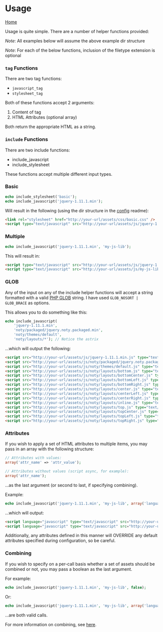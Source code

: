 # Usage

[Home](../README.md)

Usage is quite simple.  There are a number of helper functions provided:

*Note*: All examples below will assume the above example dir structure

*Note*: For each of the below functions, inclusion of the filetype extension is optional


### `tag` Functions
There are two tag functions:

- `javascript_tag`
- `stylesheet_tag`

Both of these functions accept 2 arguments:

1. Content of tag
2. HTML Attributes (optional array)

Both return the appropriate HTML as a string.

### `include` Functions
There are two include functions:

- include_javascript
- include_stylesheet

These functions accept multiple different input types.

### Basic
```php
echo include_stylesheet('basic');
echo include_javascript('jquery-1.11.1.min');
```

Will result in the following (using the dir structure in the [config](CONFIGURATION.md) readme):

```html
<link rel="stylesheet" href="http://your-url/assets/css/basic.css" />
<script type="text/javascript" src="http://your-url/assets/js/jquery-1.11.1.min.js"></script>
```

### Multiple
```php
echo include_javascript('jquery-1.11.1.min', 'my-js-lib');
```

This will result in:
```html
<script type="text/javascript" src="http://your-url/assets/js/jquery-1.11.1.min.js"></script>
<script type="text/javascript" src="http://your-url/assets/js/my-js-lib.js"></script>
```

### GLOB
Any of the input on any of the include helper functions will accept a string formatted with
a valid [PHP GLOB](http://php.net/manual/en/function.glob.php) string.  I have used `GLOB_NOSORT | GLOB_BRACE`
as options.

This allows you to do something like this:

```php
echo include_javascript(
    'jquery-1.11.1.min',
    'noty/packaged/jquery.noty.packaged.min',
    'noty/themes/default',
    'noty/layouts/*'); // Notice the astrix
```

...which will output the following:

```html
<script src="http://your-url/assets/js/jquery-1.11.1.min.js" type="text/javascript"></script>
<script src="http://your-url/assets/js/noty/packaged/jquery.noty.packaged.min.js" type="text/javascript"></script>
<script src="http://your-url/assets/js/noty/themes/default.js" type="text/javascript"></script>
<script src="http://your-url/assets/js/noty/layouts/bottom.js" type="text/javascript"></script>
<script src="http://your-url/assets/js/noty/layouts/bottomCenter.js" type="text/javascript"></script>
<script src="http://your-url/assets/js/noty/layouts/bottomLeft.js" type="text/javascript"></script>
<script src="http://your-url/assets/js/noty/layouts/bottomRight.js" type="text/javascript"></script>
<script src="http://your-url/assets/js/noty/layouts/center.js" type="text/javascript"></script>
<script src="http://your-url/assets/js/noty/layouts/centerLeft.js" type="text/javascript"></script>
<script src="http://your-url/assets/js/noty/layouts/centerRight.js" type="text/javascript"></script>
<script src="http://your-url/assets/js/noty/layouts/inline.js" type="text/javascript"></script>
<script src="http://your-url/assets/js/noty/layouts/top.js" type="text/javascript"></script>
<script src="http://your-url/assets/js/noty/layouts/topCenter.js" type="text/javascript"></script>
<script src="http://your-url/assets/js/noty/layouts/topLeft.js" type="text/javascript"></script>
<script src="http://your-url/assets/js/noty/layouts/topRight.js" type="text/javascript"></script>
```

### Attributes

If you wish to apply a set of HTML attributes to multiple items, you may pass in an array with the following structure:
```php
// Attributes with values:
array('attr_name' => 'attr_value');

// Attributes without values (script async, for example):
array('attr_name');
```
...as the last argument (or second to last, if specifying combining).

Example:
```php
echo include_javascript('jquery-1.11.1.min', 'my-js-lib', array('language' => 'javascript'));
```

...which will output:

```html
<script language="javascript" type="text/javascript" src="http://your-url/assets/js/jquery-1.11.1.min.js"></script>
<script language="javascript" type="text/javascript" src="http://your-url/assets/js/my-js-lib.js"></script>
```

Additionally, any attributes defined in this manner will OVERRIDE any default attributes specified during
configuration, so be careful.

### Combining

If you wish to specify on a per-call basis whether a set of assets should be combined or not,
you may pass a boolean as the last argument.

For example:

```php
echo include_javascript('jquery-1.11.1.min', 'my-js-lib', false);
```

Or:

```php
echo include_javascript('jquery-1.11.1.min', 'my-js-lib', array('language' => 'javascript'), false);
```

...are both valid calls.

For more information on combining, see [here](COMBINING.md).
